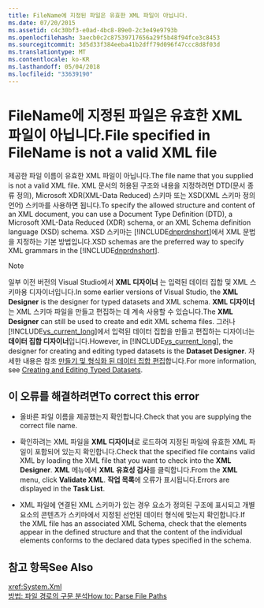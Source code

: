 ```yaml
---
title: FileName에 지정된 파일은 유효한 XML 파일이 아닙니다.
ms.date: 07/20/2015
ms.assetid: c4c30bf3-e0ad-4bc8-89e0-2c3e49e9793b
ms.openlocfilehash: 3aecb0c2c87539717656a29f5b48f94fce3c8453
ms.sourcegitcommit: 3d5d33f384eeba41b2dff79d096f47ccc8d8f03d
ms.translationtype: MT
ms.contentlocale: ko-KR
ms.lasthandoff: 05/04/2018
ms.locfileid: "33639190"
---
```

# <a name="file-specified-in-filename-is-not-a-valid-xml-file"></a><span data-ttu-id="1306a-102">FileName에 지정된 파일은 유효한 XML 파일이 아닙니다.</span><span class="sxs-lookup"><span data-stu-id="1306a-102">File specified in FileName is not a valid XML file</span></span>
<span data-ttu-id="1306a-103">제공한 파일 이름이 유효한 XML 파일이 아닙니다.</span><span class="sxs-lookup"><span data-stu-id="1306a-103">The file name that you supplied is not a valid XML file.</span></span> <span data-ttu-id="1306a-104">XML 문서의 허용된 구조와 내용을 지정하려면 DTD(문서 종류 정의), Microsoft XDR(XML-Data Reduced) 스키마 또는 XSD(XML 스키마 정의 언어) 스키마를 사용하면 됩니다.</span><span class="sxs-lookup"><span data-stu-id="1306a-104">To specify the allowed structure and content of an XML document, you can use a Document Type Definition (DTD), a Microsoft XML-Data Reduced (XDR) schema, or an XML Schema definition language (XSD) schema.</span></span> <span data-ttu-id="1306a-105">XSD 스키마는 [!INCLUDE[dnprdnshort](~/includes/dnprdnshort-md.md)]에서 XML 문법을 지정하는 기본 방법입니다.</span><span class="sxs-lookup"><span data-stu-id="1306a-105">XSD schemas are the preferred way to specify XML grammars in the [!INCLUDE[dnprdnshort](~/includes/dnprdnshort-md.md)].</span></span>  
  
> [!NOTE]
>  <span data-ttu-id="1306a-106">일부 이전 버전의 Visual Studio에서 **XML 디자이너** 는 입력된 데이터 집합 및 XML 스키마용 디자이너입니다.</span><span class="sxs-lookup"><span data-stu-id="1306a-106">In some earlier versions of Visual Studio, the **XML Designer** is the designer for typed datasets and XML schema.</span></span> <span data-ttu-id="1306a-107">**XML 디자이너** 는 XML 스키마 파일을 만들고 편집하는 데 계속 사용할 수 있습니다.</span><span class="sxs-lookup"><span data-stu-id="1306a-107">The **XML Designer** can still be used to create and edit XML schema files.</span></span> <span data-ttu-id="1306a-108">그러나 [!INCLUDE[vs_current_long](~/includes/vs-current-long-md.md)]에서 입력된 데이터 집합을 만들고 편집하는 디자이너는 **데이터 집합 디자이너**입니다.</span><span class="sxs-lookup"><span data-stu-id="1306a-108">However, in [!INCLUDE[vs_current_long](~/includes/vs-current-long-md.md)], the designer for creating and editing typed datasets is the **Dataset Designer**.</span></span> <span data-ttu-id="1306a-109">자세한 내용은 참조 [만들기 및 형식화 된 데이터 집합 편집](/visualstudio/data-tools/creating-and-editing-typed-datasets)합니다.</span><span class="sxs-lookup"><span data-stu-id="1306a-109">For more information, see [Creating and Editing Typed Datasets](/visualstudio/data-tools/creating-and-editing-typed-datasets).</span></span>  
  
## <a name="to-correct-this-error"></a><span data-ttu-id="1306a-110">이 오류를 해결하려면</span><span class="sxs-lookup"><span data-stu-id="1306a-110">To correct this error</span></span>  
  
-   <span data-ttu-id="1306a-111">올바른 파일 이름을 제공했는지 확인합니다.</span><span class="sxs-lookup"><span data-stu-id="1306a-111">Check that you are supplying the correct file name.</span></span>  
  
-   <span data-ttu-id="1306a-112">확인하려는 XML 파일을 **XML 디자이너**로 로드하여 지정된 파일에 유효한 XML 파일이 포함되어 있는지 확인합니다.</span><span class="sxs-lookup"><span data-stu-id="1306a-112">Check that the specified file contains valid XML by loading the XML file that you want to check into the **XML Designer**.</span></span> <span data-ttu-id="1306a-113">**XML** 메뉴에서 **XML 유효성 검사**를 클릭합니다.</span><span class="sxs-lookup"><span data-stu-id="1306a-113">From the **XML** menu, click **Validate XML**.</span></span> <span data-ttu-id="1306a-114">**작업 목록**에 오류가 표시됩니다.</span><span class="sxs-lookup"><span data-stu-id="1306a-114">Errors are displayed in the **Task List**.</span></span>  
  
-   <span data-ttu-id="1306a-115">XML 파일에 연결된 XML 스키마가 있는 경우 요소가 정의된 구조에 표시되고 개별 요소의 콘텐츠가 스키마에서 지정된 선언된 데이터 형식에 맞는지 확인합니다.</span><span class="sxs-lookup"><span data-stu-id="1306a-115">If the XML file has an associated XML Schema, check that the elements appear in the defined structure and that the content of the individual elements conforms to the declared data types specified in the schema.</span></span>  
  
## <a name="see-also"></a><span data-ttu-id="1306a-116">참고 항목</span><span class="sxs-lookup"><span data-stu-id="1306a-116">See Also</span></span>  
 <xref:System.Xml>  
 [<span data-ttu-id="1306a-117">방법: 파일 경로의 구문 분석</span><span class="sxs-lookup"><span data-stu-id="1306a-117">How to: Parse File Paths</span></span>](../../visual-basic/developing-apps/programming/drives-directories-files/how-to-parse-file-paths.md)

